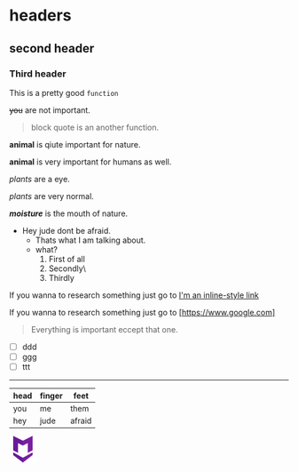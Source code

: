 # headers

## second header

### Third header

This is a pretty good `function` 

~~you~~ are not important.

> block quote is an another function.


**animal** is qiute important for nature.

__animal__ is very important for humans as well.

*plants* are a eye.

_plants_ are very normal.

***moisture*** is the mouth of nature.

- Hey jude dont be afraid.
  - Thats what I am talking about.
  - what?
    1. First of all
    2. Secondly\
    4. Thirdly

If you wanna to research something just go to [I'm an inline-style link](https://www.google.com "Google's Homepage" )


If you wanna to research something just go to [https://www.google.com]

> Everything is important eccept that one.
- [ ] ddd
- [ ] ggg
- [ ] ttt

---

| head | finger | feet |
| --- | --- | --- |
| you | me | them |
| hey | jude | afraid |

![logo](https://github.com/adam-p/markdown-here/raw/master/src/common/images/icon48.png)
